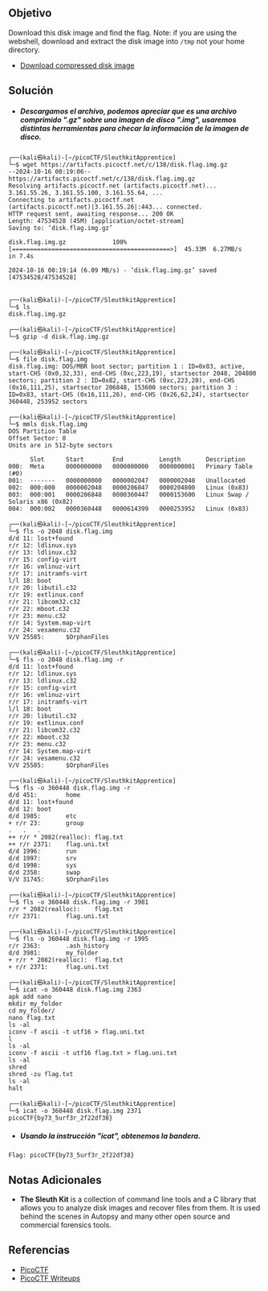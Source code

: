 ## Objetivo
Download this disk image and find the flag. Note: if you are using the webshell, download and extract the disk image into `/tmp` not your home directory.
- [Download compressed disk image](https://artifacts.picoctf.net/c/138/disk.flag.img.gz)
## Solución
- ##### Descargamos el archivo, podemos apreciar que es una archivo comprimido ".gz" sobre una imagen de disco ".img", usaremos distintas herramientas para checar la información de la imagen de disco.
```
┌──(kali㉿kali)-[~/picoCTF/SleuthkitApprentice]
└─$ wget https://artifacts.picoctf.net/c/138/disk.flag.img.gz
--2024-10-16 00:19:06--  https://artifacts.picoctf.net/c/138/disk.flag.img.gz
Resolving artifacts.picoctf.net (artifacts.picoctf.net)... 3.161.55.26, 3.161.55.100, 3.161.55.64, ...
Connecting to artifacts.picoctf.net (artifacts.picoctf.net)|3.161.55.26|:443... connected.
HTTP request sent, awaiting response... 200 OK
Length: 47534528 (45M) [application/octet-stream]
Saving to: ‘disk.flag.img.gz’

disk.flag.img.gz             100%[============================================>]  45.33M  6.27MB/s    in 7.4s    

2024-10-16 00:19:14 (6.09 MB/s) - ‘disk.flag.img.gz’ saved [47534528/47534528]

                                                                                                                  
┌──(kali㉿kali)-[~/picoCTF/SleuthkitApprentice]
└─$ ls           
disk.flag.img.gz
                                                                                                                  
┌──(kali㉿kali)-[~/picoCTF/SleuthkitApprentice]
└─$ gzip -d disk.flag.img.gz
                                                                                                                  
┌──(kali㉿kali)-[~/picoCTF/SleuthkitApprentice]
└─$ file disk.flag.img
disk.flag.img: DOS/MBR boot sector; partition 1 : ID=0x83, active, start-CHS (0x0,32,33), end-CHS (0xc,223,19), startsector 2048, 204800 sectors; partition 2 : ID=0x82, start-CHS (0xc,223,20), end-CHS (0x16,111,25), startsector 206848, 153600 sectors; partition 3 : ID=0x83, start-CHS (0x16,111,26), end-CHS (0x26,62,24), startsector 360448, 253952 sectors
                                                                                                                  
┌──(kali㉿kali)-[~/picoCTF/SleuthkitApprentice]
└─$ mmls disk.flag.img       
DOS Partition Table
Offset Sector: 0
Units are in 512-byte sectors

      Slot      Start        End          Length       Description
000:  Meta      0000000000   0000000000   0000000001   Primary Table (#0)
001:  -------   0000000000   0000002047   0000002048   Unallocated
002:  000:000   0000002048   0000206847   0000204800   Linux (0x83)
003:  000:001   0000206848   0000360447   0000153600   Linux Swap / Solaris x86 (0x82)
004:  000:002   0000360448   0000614399   0000253952   Linux (0x83)
                                                                                                                  
┌──(kali㉿kali)-[~/picoCTF/SleuthkitApprentice]
└─$ fls -o 2048 disk.flag.img
d/d 11: lost+found
r/r 12: ldlinux.sys
r/r 13: ldlinux.c32
r/r 15: config-virt
r/r 16: vmlinuz-virt
r/r 17: initramfs-virt
l/l 18: boot
r/r 20: libutil.c32
r/r 19: extlinux.conf
r/r 21: libcom32.c32
r/r 22: mboot.c32
r/r 23: menu.c32
r/r 14: System.map-virt
r/r 24: vesamenu.c32
V/V 25585:      $OrphanFiles
                                                                                                                  
┌──(kali㉿kali)-[~/picoCTF/SleuthkitApprentice]
└─$ fls -o 2048 disk.flag.img -r
d/d 11: lost+found
r/r 12: ldlinux.sys
r/r 13: ldlinux.c32
r/r 15: config-virt
r/r 16: vmlinuz-virt
r/r 17: initramfs-virt
l/l 18: boot
r/r 20: libutil.c32
r/r 19: extlinux.conf
r/r 21: libcom32.c32
r/r 22: mboot.c32
r/r 23: menu.c32
r/r 14: System.map-virt
r/r 24: vesamenu.c32
V/V 25585:      $OrphanFiles
                                                                                                                  
┌──(kali㉿kali)-[~/picoCTF/SleuthkitApprentice]
└─$ fls -o 360448 disk.flag.img -r
d/d 451:        home
d/d 11: lost+found
d/d 12: boot
d/d 1985:       etc
+ r/r 23:       group
.   .   .
++ r/r * 2082(realloc): flag.txt
++ r/r 2371:    flag.uni.txt
d/d 1996:       run
d/d 1997:       srv
d/d 1998:       sys
d/d 2358:       swap
V/V 31745:      $OrphanFiles
                                                                                                                  
┌──(kali㉿kali)-[~/picoCTF/SleuthkitApprentice]
└─$ fls -o 360448 disk.flag.img -r 3981
r/r * 2082(realloc):    flag.txt
r/r 2371:       flag.uni.txt
                                                                                                                  
┌──(kali㉿kali)-[~/picoCTF/SleuthkitApprentice]
└─$ fls -o 360448 disk.flag.img -r 1995
r/r 2363:       .ash_history
d/d 3981:       my_folder
+ r/r * 2082(realloc):  flag.txt
+ r/r 2371:     flag.uni.txt
                                                                                                                  
┌──(kali㉿kali)-[~/picoCTF/SleuthkitApprentice]
└─$ icat -o 360448 disk.flag.img 2363
apk add nano
mkdir my_folder
cd my_folder/
nano flag.txt
ls -al
iconv -f ascii -t utf16 > flag.uni.txt
l
ls -al
iconv -f ascii -t utf16 flag.txt > flag.uni.txt
ls -al
shred
shred -zu flag.txt 
ls -al
halt
                                                                                                                  
┌──(kali㉿kali)-[~/picoCTF/SleuthkitApprentice]
└─$ icat -o 360448 disk.flag.img 2371
picoCTF{by73_5urf3r_2f22df38}
```

- ##### Usando la instrucción "icat", obtenemos la bandera.
```
Flag: picoCTF{by73_5urf3r_2f22df38}
```
## Notas Adicionales
- **The Sleuth Kit** is a collection of command line tools and a C library that allows you to analyze disk images and recover files from them. It is used behind the scenes in Autopsy and many other open source and commercial forensics tools.
## Referencias
- [PicoCTF](https://play.picoctf.org)
- [PicoCTF Writeups](https://www.youtube.com/playlist?list=PLDo9DMLZyP6kTZ8Td37-LdbAx4-yNfHBl&authuser=0)